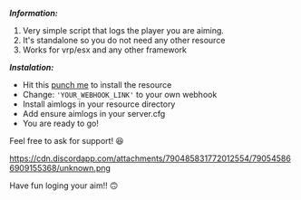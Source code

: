 ***Information:***

1. Very simple script that logs the player you are aiming.
2. It's standalone so you do not need any other resource
3. Works for vrp/esx and any other framework

***Instalation:***

 * Hit this [punch me](https://github.com/MaNtouviosGR/Fivem-aimlogs) to install the resource
* Change: `'YOUR_WEBHOOK_LINK'` to your own webhook
 * Install aimlogs in your resource directory
* Add ensure aimlogs in your server.cfg
* You are ready to go!

Feel free to ask for support! :laughing:

https://cdn.discordapp.com/attachments/790485831772012554/790545866909155368/unknown.png

Have fun loging your aim!! :upside_down_face:
